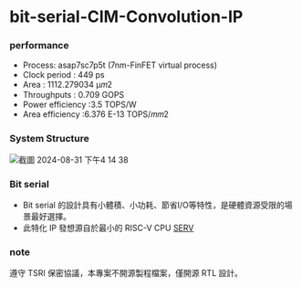 # bit-serial-CIM-Convolution-IP

### performance
- Process: asap7sc7p5t (7nm-FinFET virtual process)
- Clock period 	: 449 ps
- Area : 1112.279034 μ𝑚2
- Throughputs	: 0.709 GOPS
- Power efficiency	:3.5 TOPS/W
- Area efficiency 	:6.376 E-13 TOPS/𝑚𝑚2 

 ### System Structure
![截圖 2024-08-31 下午4 14 38](https://github.com/user-attachments/assets/8d32e447-0c55-4ced-baa1-2123f0b72a9a)


 ### Bit serial
- Bit serial 的設計具有小體積、小功耗、節省I/O等特性，是硬體資源受限的場景最好選擇。
- 此特化 IP 發想源自於最小的 RISC-V CPU [SERV](https://github.com/olofk/serv/tree/main)

 ### note
 遵守 TSRI 保密協議，本專案不開源製程檔案，僅開源 RTL 設計。

